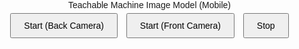 <!DOCTYPE html>
<html>
<head>
  <title>Teachable Machine Image Model (Mobile)</title>
  <meta name="viewport" content="width=device-width, initial-scale=1.0"> <!-- ทำ responsive -->
  <script src="https://cdn.jsdelivr.net/npm/@tensorflow/tfjs@latest/dist/tf.min.js"></script>
  <script src="https://cdn.jsdelivr.net/npm/@teachablemachine/image@latest/dist/teachablemachine-image.min.js"></script>
  <style>
    body {
      font-family: Arial, sans-serif;
      text-align: center;
      margin: 0;
      padding: 0;
    }
    #webcam-container {
      max-width: 100%;
      margin: 10px auto;
    }
    video {
      max-width: 100%;
      height: auto;
    }
    #label-container {
      margin: 10px;
      font-size: 1.2em;
    }
    button {
      padding: 10px 20px;
      font-size: 1em;
      margin: 5px;
    }
  </style>
</head>
<body>
  <div>Teachable Machine Image Model (Mobile)</div>
  <button type="button" onclick="init('environment')">Start (Back Camera)</button>
  <button type="button" onclick="init('user')">Start (Front Camera)</button>
  <button type="button" onclick="stop()">Stop</button>
  <div id="webcam-container"></div>
  <div id="label-container"></div>

  <script type="text/javascript">
    const URL = "[teachablemachine.withgoogle.com/models/2Dmd12leA/](https://teachablemachine.withgoogle.com/models/2Dmd12leA/)";

    let model, webcam, labelContainer, maxPredictions;

    async function init(facingMode) {
      const modelURL = URL + "model.json";
      const metadataURL = URL + "metadata.json";

      model = await tmImage.load(modelURL, metadataURL);
      maxPredictions = model.getTotalClasses();

      // ตั้งค่า Webcam สำหรับมือถือ โดยระบุ facingMode
      webcam = new tmImage.Webcam(224, 224, false); // ใช้ 224x224 เหมือนเดิม
      try {
        await webcam.setup({ facingMode: facingMode }); // เลือกกล้องหน้า (user) หรือหลัง (environment)
        await webcam.play();
        if (!webcam.canvas) {
          throw new Error("Webcam canvas is not initialized");
        }
        console.log("Webcam initialized, width:", webcam.canvas.width, "facingMode:", facingMode);
        window.requestAnimationFrame(loop);
      } catch (e) {
        console.error("Webcam setup failed:", e);
        document.getElementById("label-container").innerText = "Error: " + e.message;
        return;
      }

      document.getElementById("webcam-container").appendChild(webcam.canvas);
      labelContainer = document.getElementById("label-container");
      labelContainer.innerHTML = ""; // ล้างผลลัพธ์เก่า
      for (let i = 0; i < maxPredictions; i++) {
        labelContainer.appendChild(document.createElement("div"));
      }
    }

    async function loop() {
      webcam.update();
      await predict();
      window.requestAnimationFrame(loop);
    }

    async function predict() {
      const prediction = await model.predict(webcam.canvas);
      for (let i = 0; i < maxPredictions; i++) {
        const classPrediction = prediction[i].className + ": " + prediction[i].probability.toFixed(2);
        labelContainer.childNodes[i].innerHTML = classPrediction;
      }
    }

    function stop() {
      if (webcam) {
        webcam.stop();
        document.getElementById("webcam-container").innerHTML = '';
        document.getElementById("label-container").innerHTML = '';
      }
    }
  </script>
</body>
</html>
